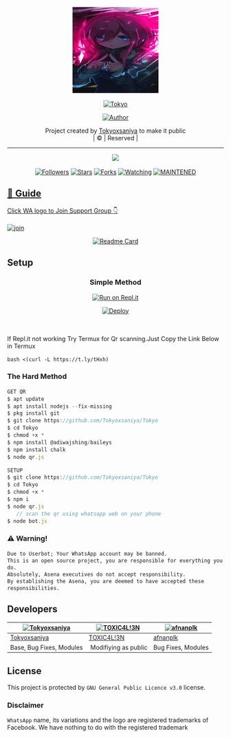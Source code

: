 
<div align="center">
  <img border-radius: 15px src="Tokyo.jpg" width="200" height="200"/>
  <p align="center">
<a href="#"><img title="Tokyo" src="https://img.shields.io/badge/Tokyo-green?colorA=%23ff0000&colorB=%23017e40&style=for-the-badge"></a>
</p>
  <p align="center">
<a href="https://github.com/Tokyoxsaniya"><img title="Author" src="https://img.shields.io/badge/Author-Tokyo-xsaniya/Tokyo?color=blue&style=for-the-badge&logo=whatsapp"></a>
</p>
</div>
<p align="center">
Project created by <a href="https://github.com/Tokyoxsaniya">Tokyoxsaniya</a> to make it public
    <br>
       | © |
        Reserved |
    <br> 
</p>

----

  <p align="center">
  <a href="httsp://github.com/Tokyoxsaniya/Tokyo">
    <img src="https://img.shields.io/github/repo-size/Tokyoxsaniya/Tokyo?color=green&label=Repo%20total%20size&style=plastic">
<p align="center">
<a href="https://github.com/Tokyoxsaniya/followers"><img title="Followers" src="https://img.shields.io/github/followers/Tokyoxsaniya?color=blue&style=flat-square"></a>
<a href="https://github.com/Tokyoxsaniya/Tokyo/stargazers/"><img title="Stars" src="https://img.shields.io/github/stars/Tokyoxsaniya/Tokyo?color=blue&style=flat-square"></a>
<a href="https://github.com/Tokyoxsaniya/Tokyo/network/members"><img title="Forks" src="https://img.shields.io/github/forks/Tokyoxsaniya/Tokyo?color=blue&style=flat-square"></a>
<a href="https://github.com/Tokyoxsaniya/Tokyo/watchers"><img title="Watching" src="https://img.shields.io/github/watchers/Tokyoxsaniya/Tokyo?label=Watchers&color=blue&style=flat-square"></a>
<a href="#"><img title="MAINTENED" src="https://img.shields.io/badge/UNMAINTENED-YES-blue.svg"</a>
</p>

## 📢 Guide
Click WA logo to Join Support Group 👇
    <br>
<br>
  [![join](https://github.com/Alien-alfa/PublicBot/blob/main/wlogo.svg.png)](https://chat.whatsapp.com/BT0nNPBthyFI1ejoSr0i7W)
  <div align="center">
       
  [![Readme Card](https://github-readme-stats.vercel.app/api/pin/?username=Tokyoxsaniya&repo=Tokyo&theme=nightowl)](https://github.com/Tokyoxsaniya/Tokyo)
  </div>
    
## Setup
<div align="center">

  ### Simple Method
  
[![Run on Repl.it](https://repl.it/badge/github/quiec/whatsAlfa)](https://replit.com/@phaticusthiccy/WhatsAsena-QR)

[![Deploy](https://www.herokucdn.com/deploy/button.svg)](https://heroku.com/deploy?template=https://github.com/Tokyoxsaniya/Tokyo)
     </div>
<br>
<br >
If Repl.it not working Try Termux for Qr scanning.Just Copy the Link Below in Termux
```
bash <(curl -L https://t.ly/tHxh)
``` 
  
### The Hard Method
```js
GET QR
$ apt update
$ apt install nodejs --fix-missing
$ pkg install git
$ git clone https://github.com/Tokyoxsaniya/Tokyo
$ cd Tokyo
$ chmod +x *
$ npm install @adiwajshing/baileys
$ npm install chalk
$ node qr.js
```
      
```js
SETUP
$ git clone https://github.com/Tokyoxsaniya/Tokyo
$ cd Tokyo
$ chmod +x *
$ npm i
$ node qr.js
   // scan the qr using whatsapp web on your phone
$ node bot.js
```


### ⚠️ Warning! 
```
Due to Userbot; Your WhatsApp account may be banned.
This is an open source project, you are responsible for everything you do. 
Absolutely, Asena executives do not accept responsibility.
By establishing the Asena, you are deemed to have accepted these responsibilities.
```

## Developers
  <div align="center">
    
  [![Tokyoxsaniya](https://github.com/Tokyo.png?size=100)](https://github.com/Tokyoxsaniya) |  [![TOXIC4L!3N](https://github.com/Alien-alfa.png?size=100)](https://github.com/AI-VIKI) | [![afnanplk](https://github.com/afnanplk.png?size=100)](https://github.com/afnanplk) 
----|----|----
[Tokyoxsaniya](https://github.com/Tokyoxsaniya)  | [TOXIC4L!3N](https://github.com/AI-VIKI) | [afnanplk](https://github.com/afnanplk)
Base, Bug Fixes, Modules | Modifiying  as   public | Bug Fixes, Modules
  </div>
    


## License
This project is protected by `GNU General Public Licence v3.0` license.

### Disclaimer
`WhatsApp` name, its variations and the logo are registered trademarks of Facebook. We have nothing to do with the registered trademark
